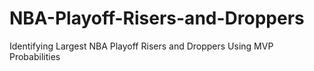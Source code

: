 # NBA-Playoff-Risers-and-Droppers
Identifying Largest NBA Playoff Risers and Droppers Using MVP Probabilities
